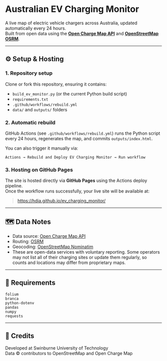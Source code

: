 # Australian EV Charging Monitor

A live map of electric vehicle chargers across Australia, updated automatically every 24 hours.  
Built from open data using the **[Open Charge Map API](https://openchargemap.org/)** and **[OpenStreetMap OSRM](https://project-osrm.org/)**.

---

## ⚙️ Setup & Hosting

### 1. Repository setup
Clone or fork this repository, ensuring it contains:
- `build_ev_monitor.py` (or the current Python build script)
- `requirements.txt`
- `.github/workflows/rebuild.yml`
- `data/` and `outputs/` folders

### 2. Automatic rebuild
GitHub Actions (see `.github/workflows/rebuild.yml`) runs the Python script every 24 hours, regenerates the map, and commits `outputs/index.html`.

You can also trigger it manually via:
```
Actions → Rebuild and Deploy EV Charging Monitor → Run workflow
```

### 3. Hosting on GitHub Pages
The site is hosted directly via **GitHub Pages** using the Actions deploy pipeline.  
Once the workflow runs successfully, your live site will be available at:

> https://hdia.github.io/ev_charging_monitor/

---

## 🗺️ Data Notes

- Data source: [Open Charge Map API](https://openchargemap.org/)
- Routing: [OSRM](https://project-osrm.org/)
- Geocoding: [OpenStreetMap Nominatim](https://nominatim.org/)
- These are open-data services with voluntary reporting. Some operators may not list all of their charging sites or update them regularly, so counts and locations may differ from proprietary maps.

---

## 🧩 Requirements

```
folium
branca
python-dotenv
pandas
numpy
requests
```

---

## 📝 Credits
Developed at Swinburne University of Technology  
Data © contributors to OpenStreetMap and Open Charge Map

